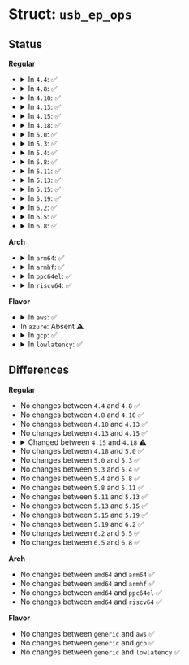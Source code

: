 # Struct: <code>usb_ep_ops</code>

## Status
<b>Regular</b>
<ul>
<li>
<details>
<summary>In <code>4.4</code>: ✅</summary>

```c
struct usb_ep_ops {
    int (*enable)(struct usb_ep *, const struct usb_endpoint_descriptor *);
    int (*disable)(struct usb_ep *);
    struct usb_request * (*alloc_request)(struct usb_ep *, gfp_t);
    void (*free_request)(struct usb_ep *, struct usb_request *);
    int (*queue)(struct usb_ep *, struct usb_request *, gfp_t);
    int (*dequeue)(struct usb_ep *, struct usb_request *);
    int (*set_halt)(struct usb_ep *, int);
    int (*set_wedge)(struct usb_ep *);
    int (*fifo_status)(struct usb_ep *);
    void (*fifo_flush)(struct usb_ep *);
};
```
</details>
</li>
<li>
<details>
<summary>In <code>4.8</code>: ✅</summary>

```c
struct usb_ep_ops {
    int (*enable)(struct usb_ep *, const struct usb_endpoint_descriptor *);
    int (*disable)(struct usb_ep *);
    struct usb_request * (*alloc_request)(struct usb_ep *, gfp_t);
    void (*free_request)(struct usb_ep *, struct usb_request *);
    int (*queue)(struct usb_ep *, struct usb_request *, gfp_t);
    int (*dequeue)(struct usb_ep *, struct usb_request *);
    int (*set_halt)(struct usb_ep *, int);
    int (*set_wedge)(struct usb_ep *);
    int (*fifo_status)(struct usb_ep *);
    void (*fifo_flush)(struct usb_ep *);
};
```
</details>
</li>
<li>
<details>
<summary>In <code>4.10</code>: ✅</summary>

```c
struct usb_ep_ops {
    int (*enable)(struct usb_ep *, const struct usb_endpoint_descriptor *);
    int (*disable)(struct usb_ep *);
    struct usb_request * (*alloc_request)(struct usb_ep *, gfp_t);
    void (*free_request)(struct usb_ep *, struct usb_request *);
    int (*queue)(struct usb_ep *, struct usb_request *, gfp_t);
    int (*dequeue)(struct usb_ep *, struct usb_request *);
    int (*set_halt)(struct usb_ep *, int);
    int (*set_wedge)(struct usb_ep *);
    int (*fifo_status)(struct usb_ep *);
    void (*fifo_flush)(struct usb_ep *);
};
```
</details>
</li>
<li>
<details>
<summary>In <code>4.13</code>: ✅</summary>

```c
struct usb_ep_ops {
    int (*enable)(struct usb_ep *, const struct usb_endpoint_descriptor *);
    int (*disable)(struct usb_ep *);
    struct usb_request * (*alloc_request)(struct usb_ep *, gfp_t);
    void (*free_request)(struct usb_ep *, struct usb_request *);
    int (*queue)(struct usb_ep *, struct usb_request *, gfp_t);
    int (*dequeue)(struct usb_ep *, struct usb_request *);
    int (*set_halt)(struct usb_ep *, int);
    int (*set_wedge)(struct usb_ep *);
    int (*fifo_status)(struct usb_ep *);
    void (*fifo_flush)(struct usb_ep *);
};
```
</details>
</li>
<li>
<details>
<summary>In <code>4.15</code>: ✅</summary>

```c
struct usb_ep_ops {
    int (*enable)(struct usb_ep *, const struct usb_endpoint_descriptor *);
    int (*disable)(struct usb_ep *);
    struct usb_request * (*alloc_request)(struct usb_ep *, gfp_t);
    void (*free_request)(struct usb_ep *, struct usb_request *);
    int (*queue)(struct usb_ep *, struct usb_request *, gfp_t);
    int (*dequeue)(struct usb_ep *, struct usb_request *);
    int (*set_halt)(struct usb_ep *, int);
    int (*set_wedge)(struct usb_ep *);
    int (*fifo_status)(struct usb_ep *);
    void (*fifo_flush)(struct usb_ep *);
};
```
</details>
</li>
<li>
<details>
<summary>In <code>4.18</code>: ✅</summary>

```c
struct usb_ep_ops {
    int (*enable)(struct usb_ep *, const struct usb_endpoint_descriptor *);
    int (*disable)(struct usb_ep *);
    void (*dispose)(struct usb_ep *);
    struct usb_request * (*alloc_request)(struct usb_ep *, gfp_t);
    void (*free_request)(struct usb_ep *, struct usb_request *);
    int (*queue)(struct usb_ep *, struct usb_request *, gfp_t);
    int (*dequeue)(struct usb_ep *, struct usb_request *);
    int (*set_halt)(struct usb_ep *, int);
    int (*set_wedge)(struct usb_ep *);
    int (*fifo_status)(struct usb_ep *);
    void (*fifo_flush)(struct usb_ep *);
};
```
</details>
</li>
<li>
<details>
<summary>In <code>5.0</code>: ✅</summary>

```c
struct usb_ep_ops {
    int (*enable)(struct usb_ep *, const struct usb_endpoint_descriptor *);
    int (*disable)(struct usb_ep *);
    void (*dispose)(struct usb_ep *);
    struct usb_request * (*alloc_request)(struct usb_ep *, gfp_t);
    void (*free_request)(struct usb_ep *, struct usb_request *);
    int (*queue)(struct usb_ep *, struct usb_request *, gfp_t);
    int (*dequeue)(struct usb_ep *, struct usb_request *);
    int (*set_halt)(struct usb_ep *, int);
    int (*set_wedge)(struct usb_ep *);
    int (*fifo_status)(struct usb_ep *);
    void (*fifo_flush)(struct usb_ep *);
};
```
</details>
</li>
<li>
<details>
<summary>In <code>5.3</code>: ✅</summary>

```c
struct usb_ep_ops {
    int (*enable)(struct usb_ep *, const struct usb_endpoint_descriptor *);
    int (*disable)(struct usb_ep *);
    void (*dispose)(struct usb_ep *);
    struct usb_request * (*alloc_request)(struct usb_ep *, gfp_t);
    void (*free_request)(struct usb_ep *, struct usb_request *);
    int (*queue)(struct usb_ep *, struct usb_request *, gfp_t);
    int (*dequeue)(struct usb_ep *, struct usb_request *);
    int (*set_halt)(struct usb_ep *, int);
    int (*set_wedge)(struct usb_ep *);
    int (*fifo_status)(struct usb_ep *);
    void (*fifo_flush)(struct usb_ep *);
};
```
</details>
</li>
<li>
<details>
<summary>In <code>5.4</code>: ✅</summary>

```c
struct usb_ep_ops {
    int (*enable)(struct usb_ep *, const struct usb_endpoint_descriptor *);
    int (*disable)(struct usb_ep *);
    void (*dispose)(struct usb_ep *);
    struct usb_request * (*alloc_request)(struct usb_ep *, gfp_t);
    void (*free_request)(struct usb_ep *, struct usb_request *);
    int (*queue)(struct usb_ep *, struct usb_request *, gfp_t);
    int (*dequeue)(struct usb_ep *, struct usb_request *);
    int (*set_halt)(struct usb_ep *, int);
    int (*set_wedge)(struct usb_ep *);
    int (*fifo_status)(struct usb_ep *);
    void (*fifo_flush)(struct usb_ep *);
};
```
</details>
</li>
<li>
<details>
<summary>In <code>5.8</code>: ✅</summary>

```c
struct usb_ep_ops {
    int (*enable)(struct usb_ep *, const struct usb_endpoint_descriptor *);
    int (*disable)(struct usb_ep *);
    void (*dispose)(struct usb_ep *);
    struct usb_request * (*alloc_request)(struct usb_ep *, gfp_t);
    void (*free_request)(struct usb_ep *, struct usb_request *);
    int (*queue)(struct usb_ep *, struct usb_request *, gfp_t);
    int (*dequeue)(struct usb_ep *, struct usb_request *);
    int (*set_halt)(struct usb_ep *, int);
    int (*set_wedge)(struct usb_ep *);
    int (*fifo_status)(struct usb_ep *);
    void (*fifo_flush)(struct usb_ep *);
};
```
</details>
</li>
<li>
<details>
<summary>In <code>5.11</code>: ✅</summary>

```c
struct usb_ep_ops {
    int (*enable)(struct usb_ep *, const struct usb_endpoint_descriptor *);
    int (*disable)(struct usb_ep *);
    void (*dispose)(struct usb_ep *);
    struct usb_request * (*alloc_request)(struct usb_ep *, gfp_t);
    void (*free_request)(struct usb_ep *, struct usb_request *);
    int (*queue)(struct usb_ep *, struct usb_request *, gfp_t);
    int (*dequeue)(struct usb_ep *, struct usb_request *);
    int (*set_halt)(struct usb_ep *, int);
    int (*set_wedge)(struct usb_ep *);
    int (*fifo_status)(struct usb_ep *);
    void (*fifo_flush)(struct usb_ep *);
};
```
</details>
</li>
<li>
<details>
<summary>In <code>5.13</code>: ✅</summary>

```c
struct usb_ep_ops {
    int (*enable)(struct usb_ep *, const struct usb_endpoint_descriptor *);
    int (*disable)(struct usb_ep *);
    void (*dispose)(struct usb_ep *);
    struct usb_request * (*alloc_request)(struct usb_ep *, gfp_t);
    void (*free_request)(struct usb_ep *, struct usb_request *);
    int (*queue)(struct usb_ep *, struct usb_request *, gfp_t);
    int (*dequeue)(struct usb_ep *, struct usb_request *);
    int (*set_halt)(struct usb_ep *, int);
    int (*set_wedge)(struct usb_ep *);
    int (*fifo_status)(struct usb_ep *);
    void (*fifo_flush)(struct usb_ep *);
};
```
</details>
</li>
<li>
<details>
<summary>In <code>5.15</code>: ✅</summary>

```c
struct usb_ep_ops {
    int (*enable)(struct usb_ep *, const struct usb_endpoint_descriptor *);
    int (*disable)(struct usb_ep *);
    void (*dispose)(struct usb_ep *);
    struct usb_request * (*alloc_request)(struct usb_ep *, gfp_t);
    void (*free_request)(struct usb_ep *, struct usb_request *);
    int (*queue)(struct usb_ep *, struct usb_request *, gfp_t);
    int (*dequeue)(struct usb_ep *, struct usb_request *);
    int (*set_halt)(struct usb_ep *, int);
    int (*set_wedge)(struct usb_ep *);
    int (*fifo_status)(struct usb_ep *);
    void (*fifo_flush)(struct usb_ep *);
};
```
</details>
</li>
<li>
<details>
<summary>In <code>5.19</code>: ✅</summary>

```c
struct usb_ep_ops {
    int (*enable)(struct usb_ep *, const struct usb_endpoint_descriptor *);
    int (*disable)(struct usb_ep *);
    void (*dispose)(struct usb_ep *);
    struct usb_request * (*alloc_request)(struct usb_ep *, gfp_t);
    void (*free_request)(struct usb_ep *, struct usb_request *);
    int (*queue)(struct usb_ep *, struct usb_request *, gfp_t);
    int (*dequeue)(struct usb_ep *, struct usb_request *);
    int (*set_halt)(struct usb_ep *, int);
    int (*set_wedge)(struct usb_ep *);
    int (*fifo_status)(struct usb_ep *);
    void (*fifo_flush)(struct usb_ep *);
};
```
</details>
</li>
<li>
<details>
<summary>In <code>6.2</code>: ✅</summary>

```c
struct usb_ep_ops {
    int (*enable)(struct usb_ep *, const struct usb_endpoint_descriptor *);
    int (*disable)(struct usb_ep *);
    void (*dispose)(struct usb_ep *);
    struct usb_request * (*alloc_request)(struct usb_ep *, gfp_t);
    void (*free_request)(struct usb_ep *, struct usb_request *);
    int (*queue)(struct usb_ep *, struct usb_request *, gfp_t);
    int (*dequeue)(struct usb_ep *, struct usb_request *);
    int (*set_halt)(struct usb_ep *, int);
    int (*set_wedge)(struct usb_ep *);
    int (*fifo_status)(struct usb_ep *);
    void (*fifo_flush)(struct usb_ep *);
};
```
</details>
</li>
<li>
<details>
<summary>In <code>6.5</code>: ✅</summary>

```c
struct usb_ep_ops {
    int (*enable)(struct usb_ep *, const struct usb_endpoint_descriptor *);
    int (*disable)(struct usb_ep *);
    void (*dispose)(struct usb_ep *);
    struct usb_request * (*alloc_request)(struct usb_ep *, gfp_t);
    void (*free_request)(struct usb_ep *, struct usb_request *);
    int (*queue)(struct usb_ep *, struct usb_request *, gfp_t);
    int (*dequeue)(struct usb_ep *, struct usb_request *);
    int (*set_halt)(struct usb_ep *, int);
    int (*set_wedge)(struct usb_ep *);
    int (*fifo_status)(struct usb_ep *);
    void (*fifo_flush)(struct usb_ep *);
};
```
</details>
</li>
<li>
<details>
<summary>In <code>6.8</code>: ✅</summary>

```c
struct usb_ep_ops {
    int (*enable)(struct usb_ep *, const struct usb_endpoint_descriptor *);
    int (*disable)(struct usb_ep *);
    void (*dispose)(struct usb_ep *);
    struct usb_request * (*alloc_request)(struct usb_ep *, gfp_t);
    void (*free_request)(struct usb_ep *, struct usb_request *);
    int (*queue)(struct usb_ep *, struct usb_request *, gfp_t);
    int (*dequeue)(struct usb_ep *, struct usb_request *);
    int (*set_halt)(struct usb_ep *, int);
    int (*set_wedge)(struct usb_ep *);
    int (*fifo_status)(struct usb_ep *);
    void (*fifo_flush)(struct usb_ep *);
};
```
</details>
</li>
</ul>
<b>Arch</b>
<ul>
<li>
<details>
<summary>In <code>arm64</code>: ✅</summary>

```c
struct usb_ep_ops {
    int (*enable)(struct usb_ep *, const struct usb_endpoint_descriptor *);
    int (*disable)(struct usb_ep *);
    void (*dispose)(struct usb_ep *);
    struct usb_request * (*alloc_request)(struct usb_ep *, gfp_t);
    void (*free_request)(struct usb_ep *, struct usb_request *);
    int (*queue)(struct usb_ep *, struct usb_request *, gfp_t);
    int (*dequeue)(struct usb_ep *, struct usb_request *);
    int (*set_halt)(struct usb_ep *, int);
    int (*set_wedge)(struct usb_ep *);
    int (*fifo_status)(struct usb_ep *);
    void (*fifo_flush)(struct usb_ep *);
};
```
</details>
</li>
<li>
<details>
<summary>In <code>armhf</code>: ✅</summary>

```c
struct usb_ep_ops {
    int (*enable)(struct usb_ep *, const struct usb_endpoint_descriptor *);
    int (*disable)(struct usb_ep *);
    void (*dispose)(struct usb_ep *);
    struct usb_request * (*alloc_request)(struct usb_ep *, gfp_t);
    void (*free_request)(struct usb_ep *, struct usb_request *);
    int (*queue)(struct usb_ep *, struct usb_request *, gfp_t);
    int (*dequeue)(struct usb_ep *, struct usb_request *);
    int (*set_halt)(struct usb_ep *, int);
    int (*set_wedge)(struct usb_ep *);
    int (*fifo_status)(struct usb_ep *);
    void (*fifo_flush)(struct usb_ep *);
};
```
</details>
</li>
<li>
<details>
<summary>In <code>ppc64el</code>: ✅</summary>

```c
struct usb_ep_ops {
    int (*enable)(struct usb_ep *, const struct usb_endpoint_descriptor *);
    int (*disable)(struct usb_ep *);
    void (*dispose)(struct usb_ep *);
    struct usb_request * (*alloc_request)(struct usb_ep *, gfp_t);
    void (*free_request)(struct usb_ep *, struct usb_request *);
    int (*queue)(struct usb_ep *, struct usb_request *, gfp_t);
    int (*dequeue)(struct usb_ep *, struct usb_request *);
    int (*set_halt)(struct usb_ep *, int);
    int (*set_wedge)(struct usb_ep *);
    int (*fifo_status)(struct usb_ep *);
    void (*fifo_flush)(struct usb_ep *);
};
```
</details>
</li>
<li>
<details>
<summary>In <code>riscv64</code>: ✅</summary>

```c
struct usb_ep_ops {
    int (*enable)(struct usb_ep *, const struct usb_endpoint_descriptor *);
    int (*disable)(struct usb_ep *);
    void (*dispose)(struct usb_ep *);
    struct usb_request * (*alloc_request)(struct usb_ep *, gfp_t);
    void (*free_request)(struct usb_ep *, struct usb_request *);
    int (*queue)(struct usb_ep *, struct usb_request *, gfp_t);
    int (*dequeue)(struct usb_ep *, struct usb_request *);
    int (*set_halt)(struct usb_ep *, int);
    int (*set_wedge)(struct usb_ep *);
    int (*fifo_status)(struct usb_ep *);
    void (*fifo_flush)(struct usb_ep *);
};
```
</details>
</li>
</ul>
<b>Flavor</b>
<ul>
<li>
<details>
<summary>In <code>aws</code>: ✅</summary>

```c
struct usb_ep_ops {
    int (*enable)(struct usb_ep *, const struct usb_endpoint_descriptor *);
    int (*disable)(struct usb_ep *);
    void (*dispose)(struct usb_ep *);
    struct usb_request * (*alloc_request)(struct usb_ep *, gfp_t);
    void (*free_request)(struct usb_ep *, struct usb_request *);
    int (*queue)(struct usb_ep *, struct usb_request *, gfp_t);
    int (*dequeue)(struct usb_ep *, struct usb_request *);
    int (*set_halt)(struct usb_ep *, int);
    int (*set_wedge)(struct usb_ep *);
    int (*fifo_status)(struct usb_ep *);
    void (*fifo_flush)(struct usb_ep *);
};
```
</details>
</li>
<li>
In <code>azure</code>: Absent ⚠️
</li>
<li>
<details>
<summary>In <code>gcp</code>: ✅</summary>

```c
struct usb_ep_ops {
    int (*enable)(struct usb_ep *, const struct usb_endpoint_descriptor *);
    int (*disable)(struct usb_ep *);
    void (*dispose)(struct usb_ep *);
    struct usb_request * (*alloc_request)(struct usb_ep *, gfp_t);
    void (*free_request)(struct usb_ep *, struct usb_request *);
    int (*queue)(struct usb_ep *, struct usb_request *, gfp_t);
    int (*dequeue)(struct usb_ep *, struct usb_request *);
    int (*set_halt)(struct usb_ep *, int);
    int (*set_wedge)(struct usb_ep *);
    int (*fifo_status)(struct usb_ep *);
    void (*fifo_flush)(struct usb_ep *);
};
```
</details>
</li>
<li>
<details>
<summary>In <code>lowlatency</code>: ✅</summary>

```c
struct usb_ep_ops {
    int (*enable)(struct usb_ep *, const struct usb_endpoint_descriptor *);
    int (*disable)(struct usb_ep *);
    void (*dispose)(struct usb_ep *);
    struct usb_request * (*alloc_request)(struct usb_ep *, gfp_t);
    void (*free_request)(struct usb_ep *, struct usb_request *);
    int (*queue)(struct usb_ep *, struct usb_request *, gfp_t);
    int (*dequeue)(struct usb_ep *, struct usb_request *);
    int (*set_halt)(struct usb_ep *, int);
    int (*set_wedge)(struct usb_ep *);
    int (*fifo_status)(struct usb_ep *);
    void (*fifo_flush)(struct usb_ep *);
};
```
</details>
</li>
</ul>

## Differences
<b>Regular</b>
<ul>
<li>
No changes between <code>4.4</code> and <code>4.8</code> ✅
</li>
<li>
No changes between <code>4.8</code> and <code>4.10</code> ✅
</li>
<li>
No changes between <code>4.10</code> and <code>4.13</code> ✅
</li>
<li>
No changes between <code>4.13</code> and <code>4.15</code> ✅
</li>
<li>
<details>
<summary>Changed between <code>4.15</code> and <code>4.18</code> ⚠️</summary>
<ul>
<li>
<b>Field added. </b>
<code>void (*dispose)(struct usb_ep *)</code>
</li>
</ul>
</details>
</li>
<li>
No changes between <code>4.18</code> and <code>5.0</code> ✅
</li>
<li>
No changes between <code>5.0</code> and <code>5.3</code> ✅
</li>
<li>
No changes between <code>5.3</code> and <code>5.4</code> ✅
</li>
<li>
No changes between <code>5.4</code> and <code>5.8</code> ✅
</li>
<li>
No changes between <code>5.8</code> and <code>5.11</code> ✅
</li>
<li>
No changes between <code>5.11</code> and <code>5.13</code> ✅
</li>
<li>
No changes between <code>5.13</code> and <code>5.15</code> ✅
</li>
<li>
No changes between <code>5.15</code> and <code>5.19</code> ✅
</li>
<li>
No changes between <code>5.19</code> and <code>6.2</code> ✅
</li>
<li>
No changes between <code>6.2</code> and <code>6.5</code> ✅
</li>
<li>
No changes between <code>6.5</code> and <code>6.8</code> ✅
</li>
</ul>
<b>Arch</b>
<ul>
<li>
No changes between <code>amd64</code> and <code>arm64</code> ✅
</li>
<li>
No changes between <code>amd64</code> and <code>armhf</code> ✅
</li>
<li>
No changes between <code>amd64</code> and <code>ppc64el</code> ✅
</li>
<li>
No changes between <code>amd64</code> and <code>riscv64</code> ✅
</li>
</ul>
<b>Flavor</b>
<ul>
<li>
No changes between <code>generic</code> and <code>aws</code> ✅
</li>
<li>
No changes between <code>generic</code> and <code>gcp</code> ✅
</li>
<li>
No changes between <code>generic</code> and <code>lowlatency</code> ✅
</li>
</ul>
